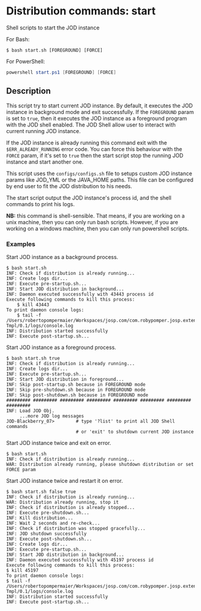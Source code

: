 # Distribution commands: start

Shell scripts to start the JOD instance

For Bash:

```shell
$ bash start.sh [FOREGROUND] [FORCE]
```

For PowerShell:

```powershell
powershell start.ps1 [FOREGROUND] [FORCE]
```

## Description

This script try to start current JOD instance. By default, it executes the JOD instance in background mode and exit successfully. If the ```FOREGROUND``` param is set to ```true```, then it executes the JOD instance as a foreground program with the JOD shell enabled. The JOD Shell allow user to interact with current running JOD instance.

If the JOD instance is already running this command exit with the ```$ERR_ALREADY_RUNNING``` error code. You can force this behaviour with the ```FORCE``` param, if it's set to ```true``` then the start script stop the running JOD instance and start another one.

This script uses the ```configs/configs.sh``` file to setups custom JOD instance params like JOD_YML or the JAVA_HOME paths. This file can be configured by end user to fit the JOD distribution to his needs.

The start script output the JOD instance's process id, and the shell commands to print his logs.

**NB:** this command is shell-sensible. That means, if you are working on a unix machine, then you can only run bash scripts. However, if you are working on a windows machine, then you can only run powershell scripts.


### Examples

Start JOD instance as a background process.
```shell
$ bash start.sh
INF: Check if distribution is already running...
INF: Create logs dir...
INF: Execute pre-startup.sh...
INF: Start JOD distribution in background...
INF: Daemon executed successfully with 43443 process id
Execute following commands to kill this process:
    $ kill 43443
To print daemon console logs:
    $ tail -f /Users/robertopompermaier/Workspaces/josp.com/com.robypomper.josp.extended/jod/dist/TEMPLATE/build/assemble/1.0/build/JOD-Tmpl/0.1/logs/console.log
INF: Distribution started successfully
INF: Execute post-startup.sh...
```

Start JOD instance as a foreground process.
```shell
$ bash start.sh true
INF: Check if distribution is already running...
INF: Create logs dir...
INF: Execute pre-startup.sh...
INF: Start JOD distribution in foreground...
INF: Skip post-startup.sh because in FOREGROUND mode
INF: Skip pre-shutdown.sh because in FOREGROUND mode
INF: Skip post-shutdown.sh because in FOREGROUND mode
######### ######### ######### ######### ######### ######### ######### ######### 
INF: Load JOD Obj.
     ...more JOD log messages
JOD-Blackberry_07>        # type '?list' to print all JOD Shell commands
                          # or 'exit' to shutdown current JOD instance
``` 

Start JOD instance twice and exit on error.
```shell
$ bash start.sh
INF: Check if distribution is already running...
WAR: Distribution already running, please shutdown distribution or set FORCE param
```
Start JOD instance twice and restart it on error.
```shell
$ bash start.sh false true
INF: Check if distribution is already running...
WAR: Distribution already running, stop it
INF: Check if distribution is already stopped...
INF: Execute pre-shutdown.sh...
INF: Kill distribution...
INF: Wait 2 seconds and re-check...
INF: Check if distribution was stopped gracefully...
INF: JOD shutdown successfully
INF: Execute post-shutdown.sh...
INF: Create logs dir...
INF: Execute pre-startup.sh...
INF: Start JOD distribution in background...
INF: Daemon executed successfully with 45197 process id
Execute following commands to kill this process:
$ kill 45197
To print daemon console logs:
$ tail -f /Users/robertopompermaier/Workspaces/josp.com/com.robypomper.josp.extended/jod/dist/TEMPLATE/build/assemble/1.0/build/JOD-Tmpl/0.1/logs/console.log
INF: Distribution started successfully
INF: Execute post-startup.sh...
```
